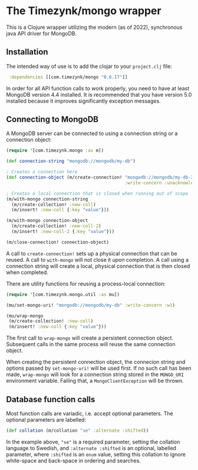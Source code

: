# The Timezynk/mongo wrapper

This is a Clojure wrapper utilizing the modern (as of 2022), synchronous java API driver for MongoDB.

## Installation

The intended way of use is to add the clojar to your `project.clj` file:

```clojure
 :dependencies [[com.timezynk/mongo "0.6.17"]]
```

In order for all API function calls to work properly, you need to have at least MongoDB version 4.4 installed. It is recommended that you have version 5.0 installed because it improves significantly exception messages.

## Connecting to MongoDB

A MongoDB server can be connected to using a connection string or a connection object:

```clojure
(require '[com.timezynk.mongo :as m])

(def connection-string "mongodb://mongodb/my-db")

; Creates a connection here
(def connection-object (m/create-connection! "mongodb://mongodb/my-db-2"
                                             :write-concern :unacknowledged))

; Creates a local connection that is closed when running out of scope
(m/with-mongo connection-string
  (m/create-collection! :new-coll)
  (m/insert! :new-coll {:key "value"}))

(m/with-mongo connection-object
  (m/create-collection! :new-coll-2)
  (m/insert! :new-coll-2 {:key "value"}))

(m/close-connection! connection-object)
```

A call to `create-connection!` sets up a physical connection that can be reused. A call to `with-mongo` will not close it upon completion. A call using a connection string will create a local, physical connection that is then closed when completed.

There are utility functions for reusing a process-local connection:

```clojure
(require '[com.timezynk.mongo.util :as mu])

(mu/set-mongo-uri! "mongodb://mongodb/my-db" :write-concern :w1)

(mu/wrap-mongo
 (m/create-collection! :new-coll)
 (m/insert! :new-coll {:key "value"}))
```

The first call to `wrap-mongo` will create a persistent connection object. Subsequent calls in the same process will reuse the same connection object.

When creating the persistent connection object, the connecion string and options passed by `set-mongo-uri!` will be used first. If no such call has been made, `wrap-mongo` will look for a connection string stored in the `MONGO_URI` environment variable. Failing that, a `MongoClientException` will be thrown.

## Database function calls

Most function calls are variadic, i.e. accept optional parameters. The optional parameters are labelled:

```clojure
(def collation (m/collation "se" :alternate :shifted))
```

In the example above, `"se"` is a required parameter, setting the collation language to Swedish, and `:alternate :shifted` is an optional, labelled parameter, where `:shifted` is an `enum` value, setting this collation to ignore white-space and back-space in ordering and searches.
